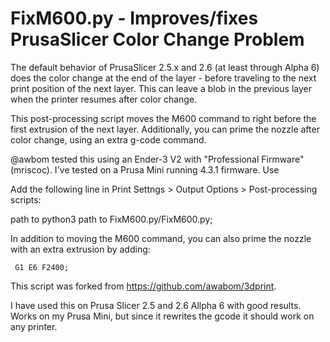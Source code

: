 # FixM600.py - Improves/fixes PrusaSlicer Color Change Problem

The default behavior of PrusaSlicer 2.5.x and 2.6 (at least through Alpha 6) does the color change at the end of the layer - before traveling to the next print position of the next layer. This can leave a blob in the previous layer when the printer resumes after color change.

This post-processing script moves the M600 command to right before the first extrusion of the next layer. Additionally, you can prime the nozzle after color change, using an extra g-code command.

@awbom tested this using an Ender-3 V2 with "Professional Firmware" (mriscoc).  I've tested on a Prusa Mini running 4.3.1 firmware.
Use

Add the following line in Print Settngs > Output Options > Post-processing scripts:

   path to python3   path to FixM600.py/FixM600.py;


 In addition to moving the M600 command, you can also prime the nozzle with an extra extrusion by adding:

     G1 E6 F2400;

 This script was forked from  https://github.com/awabom/3dprint.


I have used this on Prusa Slicer 2.5 and 2.6 Allpha 6 with good results.  Works on my Prusa Mini,
but since it rewrites the gcode it should work on any printer.
